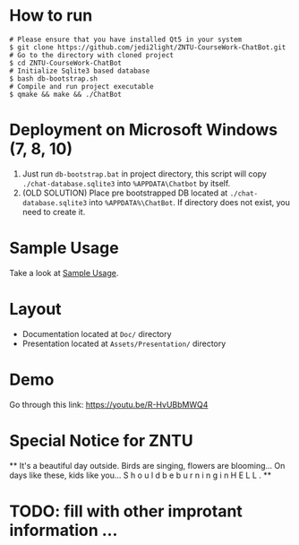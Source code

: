 # How to run

```
# Please ensure that you have installed Qt5 in your system
$ git clone https://github.com/jedi2light/ZNTU-CourseWork-ChatBot.git
# Go to the directory with cloned project
$ cd ZNTU-CourseWork-ChatBot
# Initialize Sqlite3 based database
$ bash db-bootstrap.sh
# Compile and run project executable
$ qmake && make && ./ChatBot
```

# Deployment on Microsoft Windows (7, 8, 10)
1. Just run `db-bootstrap.bat` in project directory, this script will copy `./chat-database.sqlite3` into `%APPDATA\Chatbot` by itself.
2. (OLD SOLUTION) Place pre bootstrapped DB located at `./chat-database.sqlite3` into `%APPDATA%\ChatBot`. If directory does not exist, you need to create it.

# Sample Usage
Take a look at [Sample Usage](SAMPLE_USAGE.md).

# Layout
* Documentation located at `Doc/` directory
* Presentation located at `Assets/Presentation/` directory

# Demo
Go through this link: https://youtu.be/R-HvUBbMWQ4

# Special Notice for ZNTU

**
It's a beautiful day outside.
Birds are singing, flowers are blooming...
On days like these, kids like you...
S h o u l d  b e  b u r n i n g   i n   H E L L  .
**

# TODO: fill with other improtant information ...

